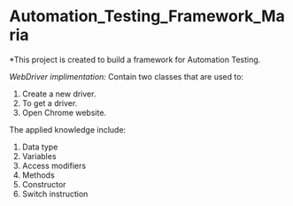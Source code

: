 # Automation_Testing_Framework_Maria

*This project is created to build a framework for Automation Testing.

*WebDriver implimentation:*
Contain two classes that are used to:
1. Create a new driver.
2. To get a driver.
3. Open Chrome website.

The applied knowledge include:
1. Data type
2. Variables
3. Access modifiers
4. Methods
5. Constructor
6. Switch instruction
